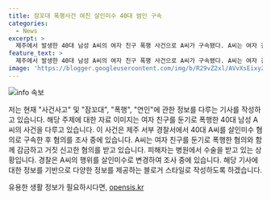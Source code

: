 ```yaml
---
title: 잠꼬대 폭행사건 여친 살인미수 40대 범인 구속
categories:
  - News
excerpt: >
  제주에서 발생한 40대 남성 A씨의 여자 친구 폭행 사건으로 A씨가 구속됐다. A씨는 여자 친구를 잠들어 있는 동안 둔기로 폭행하고 3시간 감금한 혐의를 받았으며, 후에는 거짓 신고까지 했다. A씨는 조사에서 여자 친구의 말에 화가 나서 폭행했다고 진술했으며, 피해자는 크게 다친 상태로 봉합수술을 받고 있다. 경찰은 A씨를 살인미수 혐의로 조사 중이다. (150자)
feature_text: >
  제주에서 발생한 40대 남성 A씨의 여자 친구 폭행 사건으로 A씨가 구속됐다. A씨는 여자 친구를 잠들어 있는 동안 둔기로 폭행하고 3시간 감금한 혐의를 받았으며, 후에는 거짓 신고까지 했다. A씨는 조사에서 여자 친구의 말에 화가 나서 폭행했다고 진술했으며, 피해자는 크게 다친 상태로 봉합수술을 받고 있다. 경찰은 A씨를 살인미수 혐의로 조사 중이다. (150자)
image: 'https://blogger.googleusercontent.com/img/b/R29vZ2xl/AVvXsEixyZcFfHzMRdzZMjFBmAUKJYCLCGyLL1o632UiGVXcaFdKo_bkvkuCioo0uUKlGfBVcT3P84aROyZIXSBEx3Aw5nCQ3pTgDom1WDC4m8eifvWiAmWEEVb4x6G_l8C0QH225ldMjyaFvpxGEBGNO37VmDTDMHGhJPq73UglMfDca1-0aw/s1600/blogspot.png'
---
```


<p><img src="https://blogger.googleusercontent.com/img/b/R29vZ2xl/AVvXsEixyZcFfHzMRdzZMjFBmAUKJYCLCGyLL1o632UiGVXcaFdKo_bkvkuCioo0uUKlGfBVcT3P84aROyZIXSBEx3Aw5nCQ3pTgDom1WDC4m8eifvWiAmWEEVb4x6G_l8C0QH225ldMjyaFvpxGEBGNO37VmDTDMHGhJPq73UglMfDca1-0aw/s1600/blogspot.png" alt="info 속보" /></p>

<p>저는 현재 "사건사고" 및 "잠꼬대", "폭행", "연인"에 관한 정보를 다루는 기사를 작성하고 있습니다. 해당 주제에 대한 자료 이미지는 여자 친구를 둔기로 폭행한 40대 남성 A씨의 사건을 다루고 있습니다. 이 사건은 제주 서부 경찰서에서 40대 A씨를 살인미수 혐의로 구속한 후 혐의를 조사 중에 있습니다. A씨는 여자 친구를 둔기로 폭행한 혐의와 함께 감금하고 거짓 신고한 혐의를 받고 있습니다. 피해자는 병원에서 수술을 받고 있는 상황입니다. 경찰은 A씨의 행위를 살인미수로 변경하여 조사 중에 있습니다. 해당 기사에 대한 정보를 기반으로 다양한 정보를 제공하는 블로거 스타일로 작성하도록 하겠습니다.</p>
유용한 생활 정보가 필요하시다면, <a href="https://opensis.kr" rel="dofollow">opensis.kr</a>


